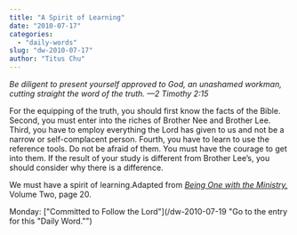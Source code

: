 ```yaml
---
title: "A Spirit of Learning"
date: "2010-07-17"
categories: 
  - "daily-words"
slug: "dw-2010-07-17"
author: "Titus Chu"
---
```


_Be diligent to present yourself approved to God, an unashamed workman, cutting straight the word of the truth. —2 Timothy 2:15_

For the equipping of the truth, you should first know the facts of the Bible. Second, you must enter into the riches of Brother Nee and Brother Lee. Third, you have to employ everything the Lord has given to us and not be a narrow or self-complacent person. Fourth, you have to learn to use the reference tools. Do not be afraid of them. You must have the courage to get into them. If the result of your study is different from Brother Lee’s, you should consider why there is a difference.

We must have a spirit of learning.Adapted from _[Being One with the Ministry](/book-one-with-the-ministry-vol-2 "Go to the listing for this book.")[,](/book-journey/ "Go to the listing for this book.")_ Volume Two, page 20.

Monday: ["Committed to Follow the Lord"](/dw-2010-07-19 "Go to the entry for this "Daily Word."")
